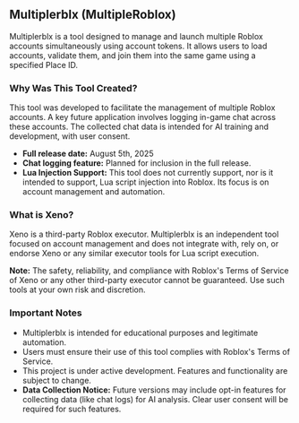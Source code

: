 ## Multiplerblx (MultipleRoblox)

Multiplerblx is a tool designed to manage and launch multiple Roblox accounts simultaneously using account tokens. It allows users to load accounts, validate them, and join them into the same game using a specified Place ID.

### Why Was This Tool Created?

This tool was developed to facilitate the management of multiple Roblox accounts. A key future application involves logging in-game chat across these accounts. The collected chat data is intended for AI training and development, with user consent.

*   **Full release date:** August 5th, 2025
*   **Chat logging feature:** Planned for inclusion in the full release.
*   **Lua Injection Support:** This tool does not currently support, nor is it intended to support, Lua script injection into Roblox. Its focus is on account management and automation.

### What is Xeno?

Xeno is a third-party Roblox executor. Multiplerblx is an independent tool focused on account management and does not integrate with, rely on, or endorse Xeno or any similar executor tools for Lua script execution.

**Note:** The safety, reliability, and compliance with Roblox's Terms of Service of Xeno or any other third-party executor cannot be guaranteed. Use such tools at your own risk and discretion.

### Important Notes

*   Multiplerblx is intended for educational purposes and legitimate automation.
*   Users must ensure their use of this tool complies with Roblox's Terms of Service.
*   This project is under active development. Features and functionality are subject to change.
*   **Data Collection Notice:** Future versions may include opt-in features for collecting data (like chat logs) for AI analysis. Clear user consent will be required for such features.
